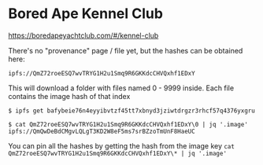 # Bored Ape Kennel Club

https://boredapeyachtclub.com/#/kennel-club

There's no "provenance" page / file yet, but the hashes can be obtained here:

`ipfs://QmZ72roeESQ7wvTRYG1H2u1Smq9R6GKKdcCHVQxhf1EDxY`

This will download a folder with files named 0 - 9999 inside. Each file contains the image hash of that index

```
$ ipfs get bafybeie76n4eyyibvtzf45tt7xbnyd3jziwtdrgzr3rhcf57q4376yxgru

$ cat QmZ72roeESQ7wvTRYG1H2u1Smq9R6GKKdcCHVQxhf1EDxY\0 | jq '.image'
ipfs://QmQwDeBdCMgvLQLgT3KD2W8eF5ms7srBZzoTmUnF8HaeUC
```

You can pin all the hashes by getting the hash from the image key
`cat QmZ72roeESQ7wvTRYG1H2u1Smq9R6GKKdcCHVQxhf1EDxY\* | jq '.image'`
